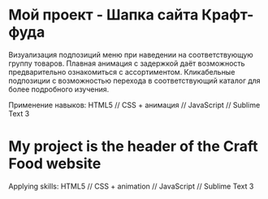 # Мой проект - Шапка сайта Крафт-фуда
Визуализация подпозиций меню при наведении на соответствующую группу товаров. Плавная анимация с задержкой даёт возможность предварительно ознакомиться с ассортиментом. Кликабельные подпозиции с возможностью перехода в соответствующий каталог для более подробного изучения.

Применение навыков:
HTML5 //
CSS + анимация //
JavaScript //
Sublime Text 3

# My project is the header of the Craft Food website
Applying skills:
HTML5 //
CSS + animation //
JavaScript //
Sublime Text 3
